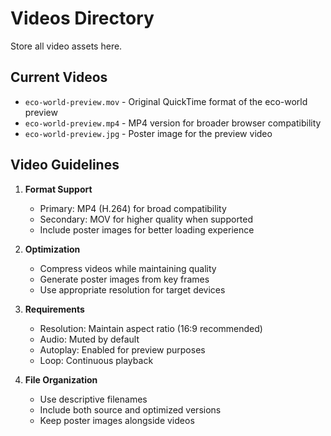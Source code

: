 # Videos Directory

Store all video assets here.

## Current Videos

- `eco-world-preview.mov` - Original QuickTime format of the eco-world preview
- `eco-world-preview.mp4` - MP4 version for broader browser compatibility
- `eco-world-preview.jpg` - Poster image for the preview video

## Video Guidelines

1. **Format Support**
   - Primary: MP4 (H.264) for broad compatibility
   - Secondary: MOV for higher quality when supported
   - Include poster images for better loading experience

2. **Optimization**
   - Compress videos while maintaining quality
   - Generate poster images from key frames
   - Use appropriate resolution for target devices

3. **Requirements**
   - Resolution: Maintain aspect ratio (16:9 recommended)
   - Audio: Muted by default
   - Autoplay: Enabled for preview purposes
   - Loop: Continuous playback

4. **File Organization**
   - Use descriptive filenames
   - Include both source and optimized versions
   - Keep poster images alongside videos

